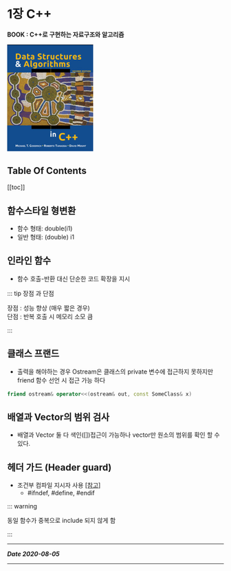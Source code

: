 # 1장 C++

**BOOK : C++로 구현하는 자료구조와 알고리즘**

<img src="../img/CppDataStructureAlgorithm/C++Book.png" alt="drawing" width="200"/>

## Table Of Contents

[[toc]]

## 함수스타일 형변환
- 함수 형태: double(i1)
- 일반 형태: (double) i1 

## 인라인 함수
- 함수 호출-반환 대신 단순한 코드 확장을 지시

::: tip 장점 과 단점

장점 : 성능 향상 (매우 짧은 경우)   
단점 : 반복 호출 시 메모리 소모 큼

:::   

## 클래스 프랜드

- 출력을 해야하는 경우 Ostream은 클래스의 private 변수에 접근하지 못하지만 friend 함수 선언 시 접근 가능 하다   
```cpp
friend ostream& operator<<(ostream& out, const SomeClass& x)
```
## 배열과 Vector의 범위 검사
- 배열과 Vector 둘 다 색인([])접근이 가능하나 vector만 원소의 범위를 확인 할 수 있다.

## 헤더 가드 (Header guard)
- 조건부 컴파일 지시자 사용 [[참고]](https://boycoding.tistory.com/144)
  * #ifndef, #define, #endif   

::: warning

동일 함수가 중복으로 include 되지 않게 함

:::   



***
_**Date 2020-08-05**_
***


